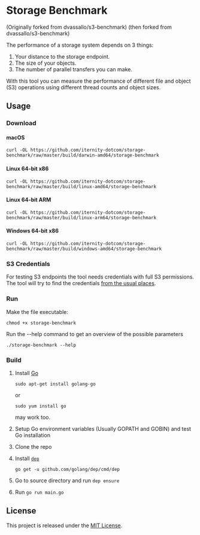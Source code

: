 # Storage Benchmark

(Originally forked from dvassallo/s3-benchmark)
(then forked from dvassallo/s3-benchmark)

The performance of a storage system depends on 3 things:
1. Your distance to the storage endpoint.
2. The size of your objects.
3. The number of parallel transfers you can make.

With this tool you can measure the performance of different file and object (S3) operations using different thread counts and object sizes.

## Usage

### Download

#### macOS
```
curl -OL https://github.com/iternity-dotcom/storage-benchmark/raw/master/build/darwin-amd64/storage-benchmark
```

#### Linux 64-bit x86

```
curl -OL https://github.com/iternity-dotcom/storage-benchmark/raw/master/build/linux-amd64/storage-benchmark
```

#### Linux 64-bit ARM

```
curl -OL https://github.com/iternity-dotcom/storage-benchmark/raw/master/build/linux-arm64/storage-benchmark
```

#### Windows 64-bit x86

```
curl -OL https://github.com/iternity-dotcom/storage-benchmark/raw/master/build/windows-amd64/storage-benchmark
```

### S3 Credentials

For testing S3 endpoints the tool needs credentials with full S3 permissions. The tool will try to find the credentials [from the usual places](https://aws.amazon.com/blogs/security/a-new-and-standardized-way-to-manage-credentials-in-the-aws-sdks/).

### Run

Make the file executable:

```
chmod +x storage-benchmark
```

Run the --help command to get an overview of the possible parameters
```
./storage-benchmark --help
```

### Build

1. Install [Go](https://golang.org/)
    ```
    sudo apt-get install golang-go
    ```
    or
    ```
    sudo yum install go
    ```
    may work too. 
    
2. Setup Go environment variables (Usually GOPATH and GOBIN) and test Go installation 
3. Clone the repo
4. Install [```dep```](https://golang.github.io/dep/) 
	```
	go get -u github.com/golang/dep/cmd/dep
	```
5. Go to source directory and run ```dep ensure```
6. Run ```go run main.go```

## License

This project is released under the [MIT License](LICENSE).

